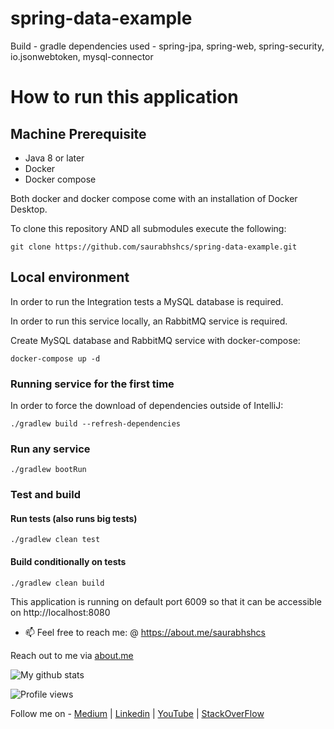 # spring-data-example

Build - gradle
dependencies used - spring-jpa, spring-web, spring-security, io.jsonwebtoken, mysql-connector

# How to run this application

## Machine Prerequisite
- Java 8 or later
- Docker
- Docker compose

Both docker and docker compose come with an installation of Docker Desktop. 


To clone this repository AND all submodules execute the following:
```
git clone https://github.com/saurabhshcs/spring-data-example.git
```

## Local environment

In order to run the Integration tests a MySQL database is required.

In order to run this service locally, an RabbitMQ service is required. 

Create MySQL database and RabbitMQ service with docker-compose:
 
```
docker-compose up -d
```

### Running service for the first time
In order to force the download of dependencies outside of IntelliJ:

`./gradlew build --refresh-dependencies`

### Run any service

`./gradlew bootRun`

### Test and build

#### Run tests (also runs big tests)
`./gradlew clean test`

#### Build conditionally on tests
`./gradlew clean build`  


This application is running on default port 6009 so that it can be accessible on http://localhost:8080


- 📫 Feel free to reach me: @ https://about.me/saurabhshcs

Reach out to me via [about.me](https://about.me/saurabhshcs)

![My github stats](https://github-readme-stats.vercel.app/api?username=saurabhshcs&show_icons=true)


![Profile views](https://komarev.com/ghpvc/?username=saurabhshcs)

Follow me on - [Medium](https://saurabhshcs.medium.com) | [Linkedin](https://www.linkedin.com/in/saurabhshcs/) | [YouTube](https://www.youtube.com/channel/UCSQqjPw7_tfx1Ie4yYHbcxQ?pbjreload=102) | [StackOverFlow](https://stackoverflow.com/users/10719720/saurabhshcs?tab=profile)
